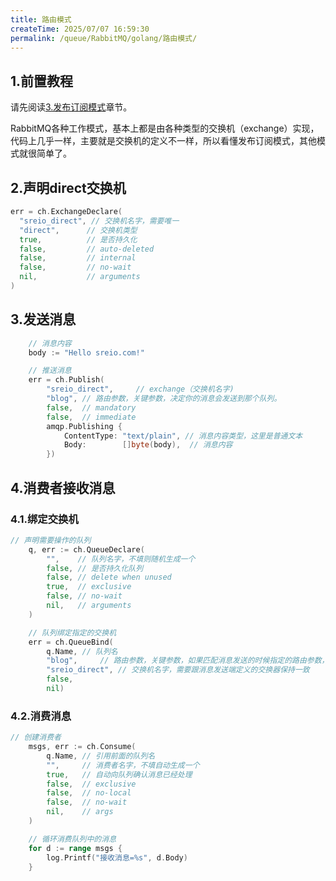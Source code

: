 ```yaml
---
title: 路由模式
createTime: 2025/07/07 16:59:30
permalink: /queue/RabbitMQ/golang/路由模式/
---
```

## 1.前置教程

请先阅读[3.发布订阅模式](/消息队列/RabbitMQ教程/golang/发布订阅模式.md)章节。

RabbitMQ各种工作模式，基本上都是由各种类型的交换机（exchange）实现，代码上几乎一样，主要就是交换机的定义不一样，所以看懂发布订阅模式，其他模式就很简单了。

## 2.声明direct交换机
```go
err = ch.ExchangeDeclare(
  "sreio_direct", // 交换机名字，需要唯一
  "direct",      // 交换机类型
  true,          // 是否持久化
  false,         // auto-deleted
  false,         // internal
  false,         // no-wait
  nil,           // arguments
)
```
## 3.发送消息
```go
    // 消息内容
    body := "Hello sreio.com!"

    // 推送消息
    err = ch.Publish(
        "sreio_direct",     // exchange（交换机名字)
        "blog", // 路由参数，关键参数，决定你的消息会发送到那个队列。
        false,  // mandatory
        false,  // immediate
        amqp.Publishing {
            ContentType: "text/plain", // 消息内容类型，这里是普通文本
            Body:        []byte(body),  // 消息内容
        })
```

## 4.消费者接收消息
### 4.1.绑定交换机
```go
// 声明需要操作的队列
    q, err := ch.QueueDeclare(
        "",    // 队列名字，不填则随机生成一个
        false, // 是否持久化队列
        false, // delete when unused
        true,  // exclusive
        false, // no-wait
        nil,   // arguments
    )

    // 队列绑定指定的交换机
    err = ch.QueueBind(
        q.Name, // 队列名
        "blog",     // 路由参数，关键参数，如果匹配消息发送的时候指定的路由参数，消息就投递到当前队列
        "sreio_direct", // 交换机名字，需要跟消息发送端定义的交换器保持一致
        false,
        nil)
```

### 4.2.消费消息
```go
// 创建消费者
    msgs, err := ch.Consume(
        q.Name, // 引用前面的队列名
        "",     // 消费者名字，不填自动生成一个
        true,   // 自动向队列确认消息已经处理
        false,  // exclusive
        false,  // no-local
        false,  // no-wait
        nil,    // args
    )

    // 循环消费队列中的消息
    for d := range msgs {
        log.Printf("接收消息=%s", d.Body)
    }
```